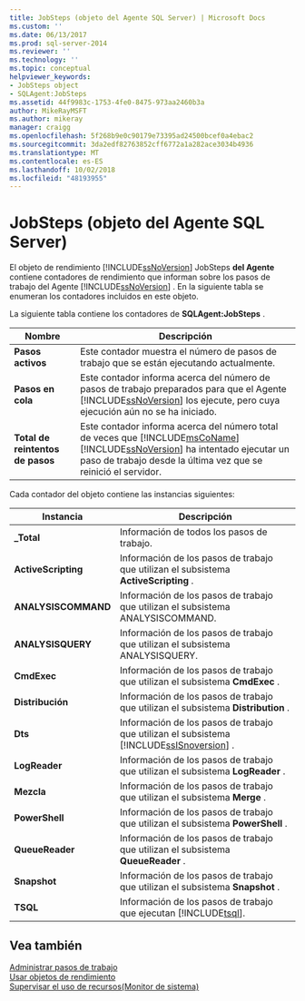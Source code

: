 ```yaml
---
title: JobSteps (objeto del Agente SQL Server) | Microsoft Docs
ms.custom: ''
ms.date: 06/13/2017
ms.prod: sql-server-2014
ms.reviewer: ''
ms.technology: ''
ms.topic: conceptual
helpviewer_keywords:
- JobSteps object
- SQLAgent:JobSteps
ms.assetid: 44f9983c-1753-4fe0-8475-973aa2460b3a
author: MikeRayMSFT
ms.author: mikeray
manager: craigg
ms.openlocfilehash: 5f268b9e0c90179e73395ad24500bcef0a4ebac2
ms.sourcegitcommit: 3da2edf82763852cff6772a1a282ace3034b4936
ms.translationtype: MT
ms.contentlocale: es-ES
ms.lasthandoff: 10/02/2018
ms.locfileid: "48193955"
---
```

# <a name="sql-server-agent-jobsteps-object"></a>JobSteps (objeto del Agente SQL Server)
  El objeto de rendimiento [!INCLUDE[ssNoVersion](../../includes/ssnoversion-md.md)] JobSteps **del Agente** contiene contadores de rendimiento que informan sobre los pasos de trabajo del Agente [!INCLUDE[ssNoVersion](../../includes/ssnoversion-md.md)] . En la siguiente tabla se enumeran los contadores incluidos en este objeto.  
  
 La siguiente tabla contiene los contadores de **SQLAgent:JobSteps** .  
  
|Nombre|Descripción|  
|----------|-----------------|  
|**Pasos activos**|Este contador muestra el número de pasos de trabajo que se están ejecutando actualmente.|  
|**Pasos en cola**|Este contador informa acerca del número de pasos de trabajo preparados para que el Agente [!INCLUDE[ssNoVersion](../../includes/ssnoversion-md.md)] los ejecute, pero cuya ejecución aún no se ha iniciado.|  
|**Total de reintentos de pasos**|Este contador informa acerca del número total de veces que [!INCLUDE[msCoName](../../includes/msconame-md.md)] [!INCLUDE[ssNoVersion](../../includes/ssnoversion-md.md)] ha intentado ejecutar un paso de trabajo desde la última vez que se reinició el servidor.|  
  
 Cada contador del objeto contiene las instancias siguientes:  
  
|Instancia|Descripción|  
|--------------|-----------------|  
|**_Total**|Información de todos los pasos de trabajo.|  
|**ActiveScripting**|Información de los pasos de trabajo que utilizan el subsistema **ActiveScripting** .|  
|**ANALYSISCOMMAND**|Información de los pasos de trabajo que utilizan el subsistema ANALYSISCOMMAND.|  
|**ANALYSISQUERY**|Información de los pasos de trabajo que utilizan el subsistema ANALYSISQUERY.|  
|**CmdExec**|Información de los pasos de trabajo que utilizan el subsistema **CmdExec** .|  
|**Distribución**|Información de los pasos de trabajo que utilizan el subsistema **Distribution** .|  
|**Dts**|Información de los pasos de trabajo que utilizan el subsistema [!INCLUDE[ssISnoversion](../../includes/ssisnoversion-md.md)] .|  
|**LogReader**|Información de los pasos de trabajo que utilizan el subsistema **LogReader** .|  
|**Mezcla**|Información de los pasos de trabajo que utilizan el subsistema **Merge** .|  
|**PowerShell**|Información de los pasos de trabajo que utilizan el subsistema **PowerShell** .|  
|**QueueReader**|Información de los pasos de trabajo que utilizan el subsistema **QueueReader** .|  
|**Snapshot**|Información de los pasos de trabajo que utilizan el subsistema **Snapshot** .|  
|**TSQL**|Información de los pasos de trabajo que ejecutan [!INCLUDE[tsql](../../includes/tsql-md.md)].|  
  
## <a name="see-also"></a>Vea también  
 [Administrar pasos de trabajo](../../ssms/agent/manage-job-steps.md)   
 [Usar objetos de rendimiento](../../ssms/agent/use-performance-objects.md)   
 [Supervisar el uso de recursos&#40;Monitor de sistema&#41;](monitor-resource-usage-system-monitor.md)  
  
  
